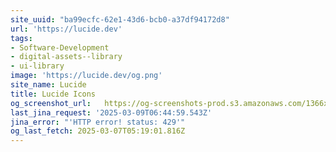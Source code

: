 ```yaml
---
site_uuid: "ba99ecfc-62e1-43d6-bcb0-a37df94172d8"
url: 'https://lucide.dev'
tags:
- Software-Development
- digital-assets--library
- ui-library
image: 'https://lucide.dev/og.png'
site_name: Lucide
title: Lucide Icons
og_screenshot_url:   https://og-screenshots-prod.s3.amazonaws.com/1366x768/80/false/ce243bfa605e51b6ca4d100e83ae045bcecc7f24206c6d33c59aaf28646e4744.jpeg
last_jina_request: '2025-03-09T06:44:59.543Z'
jina_error: "'HTTP error! status: 429'"
og_last_fetch: 2025-03-07T05:19:01.816Z
---
```


